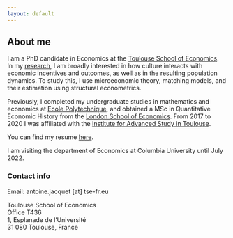 ```yaml
---
layout: default
---
```


## About me

I am a PhD candidate in Economics at the [Toulouse School of Economics](https://www.tse-fr.eu).  
In my [research](.\research.html), I am broadly interested in how culture interacts with economic incentives and outcomes, as well as in the resulting population dynamics.
To study this, I use microeconomic theory, matching models, and their estimation using structural econometrics.

Previously, I completed my undergraduate studies in mathematics and economics at [Ecole Polytechnique](https://www.polytechnique.edu), and obtained a MSc in Quantitative Economic History from the [London School of Economics](https://www.lse.ac.uk). From 2017 to 2020 I was affiliated with the [Institute for Advanced Study in Toulouse](https://www.iast.fr).

You can find my resume [here](assets/images/CV_AJacquet.pdf).  

I am visiting the department of Economics at Columbia University until July 2022.


### Contact info

Email: antoine.jacquet \[at\] tse-fr.eu

Toulouse School of Economics  
Office T436  
1, Esplanade de l’Université  
31 080 Toulouse, France
